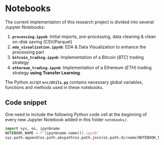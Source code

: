 # Notebooks

The current implementation of this research project is divided into several Jupyter Notebooks:

1. **`processing.ipynb`**: Initial imports, pre-processing, data cleaning & clean on-disk saving (CSV/Parquet)
2. **`eda_visualization.ipynb`**: EDA & Data Visualization to enhance the processing part
3. **`bitcoin_trading.ipynb`**: Implementation of a Bitcoin (*BTC*) trading strategy
3. **`ethereum_trading.ipynb`**: Implementation of a Ethereum (*ETH*) trading strategy **using Transfer Learning**.

The Python script **`src/Utils.py`** contains necessary global variables, functions and methods used in these notebooks.

## Code snippet

One need to include the following Python code cell at the beginning of every new Jupyter Notebook added in this folder `notebooks/`.

```python
import sys, os, ipynbname
NOTEBOOK_NAME = f"{ipynbname.name()}.ipynb"
sys.path.append(os.path.abspath(os.path.join(os.path.dirname(NOTEBOOK_NAME), os.path.pardir)))
```